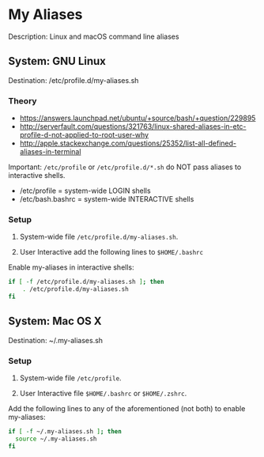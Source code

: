 # My Aliases
Description: Linux and macOS command line aliases

## System: GNU Linux
Destination: /etc/profile.d/my-aliases.sh

### Theory
- https://answers.launchpad.net/ubuntu/+source/bash/+question/229895
- http://serverfault.com/questions/321763/linux-shared-aliases-in-etc-profile-d-not-applied-to-root-user-why
- http://apple.stackexchange.com/questions/25352/list-all-defined-aliases-in-terminal

Important: `/etc/profile` or `/etc/profile.d/*.sh` do  NOT pass aliases to interactive shells.
- /etc/profile = system-wide LOGIN shells
- /etc/bash.bashrc = system-wide INTERACTIVE shells

### Setup
1) System-wide file `/etc/profile.d/my-aliases.sh`.

2) User Interactive add the following lines to `$HOME/.bashrc`

Enable my-aliases in interactive shells:
```bash
if [ -f /etc/profile.d/my-aliases.sh ]; then
    . /etc/profile.d/my-aliases.sh
fi
```

## System: Mac OS X
Destination: ~/.my-aliases.sh

### Setup
1) System-wide file `/etc/profile`.

2) User Interactive file `$HOME/.bashrc` or `$HOME/.zshrc`.

Add the following lines to any of the aforementioned (not both) to enable my-aliases:
```bash
if [ -f ~/.my-aliases.sh ]; then
  source ~/.my-aliases.sh
fi
```
